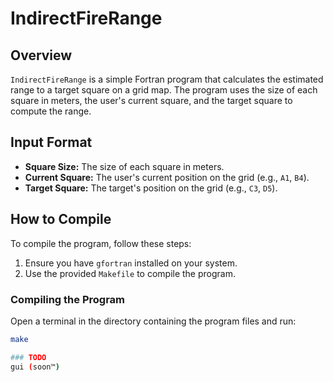 # IndirectFireRange

## Overview

`IndirectFireRange` is a simple Fortran program that calculates the estimated range to a target square on a grid map. The program uses the size of each square in meters, the user's current square, and the target square to compute the range.

## Input Format

- **Square Size:** The size of each square in meters.
- **Current Square:** The user's current position on the grid (e.g., `A1`, `B4`).
- **Target Square:** The target's position on the grid (e.g., `C3`, `D5`).

## How to Compile

To compile the program, follow these steps:

1. Ensure you have `gfortran` installed on your system.
2. Use the provided `Makefile` to compile the program.

### Compiling the Program

Open a terminal in the directory containing the program files and run:

```sh
make

### TODO
gui (soon™)
